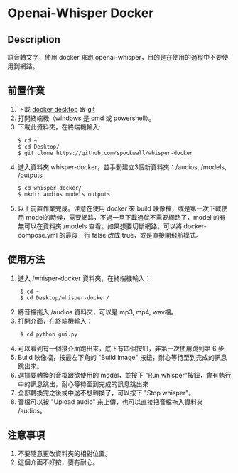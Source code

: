 # Openai-Whisper Docker

## Description
語音轉文字，使用 docker 來跑 openai-whisper，目的是在使用的過程中不要使用到網路。


## 前置作業
1. 下載 [docker desktop](https://www.docker.com/products/docker-desktop/) 跟 [git](https://git-scm.com/downloads)
2. 打開終端機（windows 是 cmd 或 powershell）。
3. 下載此資料夾，在終端機輸入:
    ```shellscript=
    $ cd ~
    $ cd Desktop/
    $ git clone https://github.com/spockwall/whisper-docker
    ```
4. 進入資料夾 whisper-docker，並手動建立3個新資料夾：/audios, /models, /outputs
    ```
    $ cd whisper-docker/
    $ mkdir audios models outputs
    ```
5. 以上前置作業完成。注意在使用 docker 來 build 映像檔，或是第一次下載使用 model的時候，需要網路，不過一旦下載過就不需要網路了，model 的有無可以在資料夾 /models 查看。如果想要切斷網路，可以將 docker-compose.yml 的最後一行 false 改成 true，或是直接開飛航模式。

## 使用方法
1. 進入 /whisper-docker 資料夾，在終端機輸入：
```shellscript=
    $ cd ~
    $ cd Desktop/whisper-docker/
```
2. 將音檔拖入 /audios 資料夾，可以是 mp3, mp4, wav檔。
3. 打開介面，在終端機輸入：
```shellscript=
    $ cd python gui.py
```
4. 可以看到有一個接介面跑出來，底下有四個按鈕，非第一次使用跳到第 6 步
5. Build 映像檔，按最左下角的 "Build image" 按鈕，耐心等待至到完成的訊息跳出來。
6. 選擇要轉換的音檔跟欲使用的 model，並按下 "Run whisper"按鈕，會有執行中的訊息跳出，耐心等待至到完成的訊息跳出來
7. 全部轉換完之後或中途不想轉換了，可以按下 "Stop  whisper"。
8. 音檔可以按 "Upload audio" 來上傳，也可以直接把音檔拖入資料夾 /audios。

## 注意事項
1. 不要隨意更改資料夾的相對位置。
2. 這個介面不好按，要有耐心。